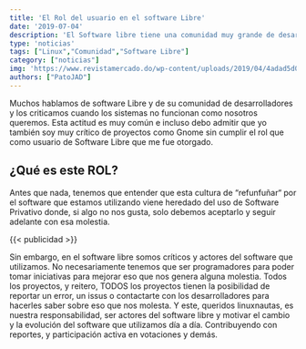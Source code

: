 ```yaml
---
title: 'El Rol del usuario en el software Libre'
date: '2019-07-04'
description: 'El Software libre tiene una comunidad muy grande de desarrolladores, pero los usuarios tenemos un rol igual de importante'
type: 'noticias'
tags: ["Linux","Comunidad","Software Libre"]
category: ["noticias"]
img: 'https://www.revistamercado.do/wp-content/uploads/2019/04/4adad5d06af2bd2b43f0eae4a530713b.jpg'
authors: ["PatoJAD"]
---
```


Muchos hablamos de software Libre y de su comunidad de desarrolladores y los criticamos cuando los sistemas no funcionan como nosotros queremos. Esta actitud es muy común e incluso debo admitir que yo también soy muy crítico de proyectos como Gnome sin cumplir el rol que como usuario de Software Libre que me fue otorgado.

## ¿Qué es este ROL?

Antes que nada, tenemos que entender que esta cultura de “refunfuñar“ por el software que estamos utilizando viene heredado del uso de Software Privativo donde, si algo no nos gusta, solo debemos aceptarlo y seguir adelante con esa molestia.

{{< publicidad >}}

Sin embargo, en el software libre somos críticos y actores del software que utilizamos. No necesariamente tenemos que ser programadores para poder tomar iniciativas para mejorar eso que nos genera alguna molestia. Todos los proyectos, y reitero, TODOS los proyectos tienen la posibilidad de reportar un error, un issus o contactarte con los desarrolladores para hacerles saber sobre eso que nos molesta.
Y este, queridos linuxnautas, es nuestra responsabilidad, ser actores del software libre y motivar el cambio y la evolución del software que utilizamos día a día. Contribuyendo con reportes, y participación activa en votaciones y demás.
